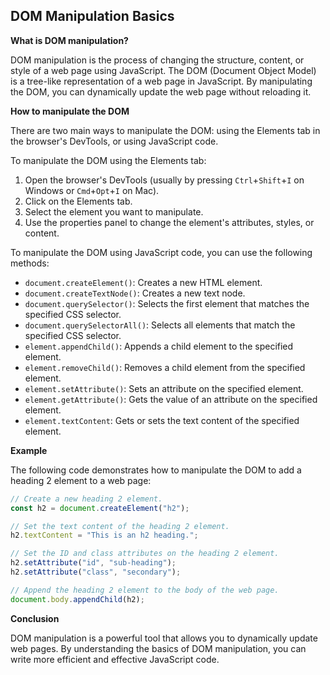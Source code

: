 ## DOM Manipulation Basics

**What is DOM manipulation?**

DOM manipulation is the process of changing the structure, content, or style of a web page using JavaScript. The DOM (Document Object Model) is a tree-like representation of a web page in JavaScript. By manipulating the DOM, you can dynamically update the web page without reloading it.

**How to manipulate the DOM**

There are two main ways to manipulate the DOM: using the Elements tab in the browser's DevTools, or using JavaScript code.

To manipulate the DOM using the Elements tab:

1. Open the browser's DevTools (usually by pressing `Ctrl`+`Shift`+`I` on Windows or `Cmd`+`Opt`+`I` on Mac).
2. Click on the Elements tab.
3. Select the element you want to manipulate.
4. Use the properties panel to change the element's attributes, styles, or content.

To manipulate the DOM using JavaScript code, you can use the following methods:

- `document.createElement()`: Creates a new HTML element.
- `document.createTextNode()`: Creates a new text node.
- `document.querySelector()`: Selects the first element that matches the specified CSS selector.
- `document.querySelectorAll()`: Selects all elements that match the specified CSS selector.
- `element.appendChild()`: Appends a child element to the specified element.
- `element.removeChild()`: Removes a child element from the specified element.
- `element.setAttribute()`: Sets an attribute on the specified element.
- `element.getAttribute()`: Gets the value of an attribute on the specified element.
- `element.textContent`: Gets or sets the text content of the specified element.

**Example**

The following code demonstrates how to manipulate the DOM to add a heading 2 element to a web page:

```javascript
// Create a new heading 2 element.
const h2 = document.createElement("h2");

// Set the text content of the heading 2 element.
h2.textContent = "This is an h2 heading.";

// Set the ID and class attributes on the heading 2 element.
h2.setAttribute("id", "sub-heading");
h2.setAttribute("class", "secondary");

// Append the heading 2 element to the body of the web page.
document.body.appendChild(h2);
```

**Conclusion**

DOM manipulation is a powerful tool that allows you to dynamically update web pages. By understanding the basics of DOM manipulation, you can write more efficient and effective JavaScript code.
